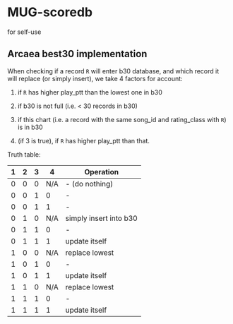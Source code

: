 # MUG-scoredb

for self-use

## Arcaea best30 implementation

When checking if a record `R` will enter b30 database, and which record it will replace (or simply insert), we take 4 factors for account: 

1. if `R` has higher play_ptt than the lowest one in b30

2. if b30 is not full (i.e. < 30 records in b30)

3. if this chart (i.e. a record with the same song_id and rating_class with `R`) is in b30

4. (if 3 is true), if `R` has higher play_ptt than that.

Truth table:

| 1   | 2   | 3   | 4   | Operation              |
| --- | --- | --- | --- | ---------------------- |
| 0   | 0   | 0   | N/A | - (do nothing)         |
| 0   | 0   | 1   | 0   | -                      |
| 0   | 0   | 1   | 1   | -                      |
| 0   | 1   | 0   | N/A | simply insert into b30 |
| 0   | 1   | 1   | 0   | -                      |
| 0   | 1   | 1   | 1   | update itself          |
| 1   | 0   | 0   | N/A | replace lowest         |
| 1   | 0   | 1   | 0   | -                      |
| 1   | 0   | 1   | 1   | update itself          |
| 1   | 1   | 0   | N/A | replace lowest         |
| 1   | 1   | 1   | 0   | -                      |
| 1   | 1   | 1   | 1   | update itself          |